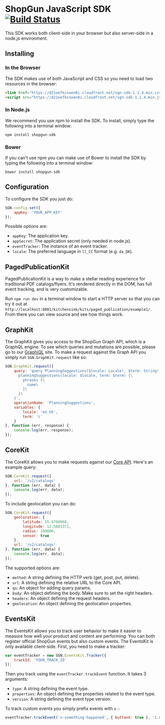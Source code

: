 # ShopGun JavaScript SDK [![Build Status](https://travis-ci.org/shopgun/shopgun-js-sdk.svg?branch=develop)](https://travis-ci.org/shopgun/shopgun-js-sdk)

This SDK works both client-side in your browser but also server-side in a node.js environment.

## Installing

### In the Browser

The SDK makes use of both JavaScript and CSS so you need to load two resources in the browser:

```html
<link href="https://d21oefkcnoen8i.cloudfront.net/sgn-sdk-1.1.4.min.css" rel="stylesheet" type="text/css">
<script src="https://d21oefkcnoen8i.cloudfront.net/sgn-sdk-1.1.4.min.js"></script>
```

### In Node.js

We recommend you use npm to install the SDK. To install, simply type the following into a terminal window:

```
npm install shopgun-sdk
```

### Bower

If you can't use npm you can make use of Bower to install the SDK by typing the following into a terminal window:

```
bower install shopgun-sdk
```

## Configuration

To configure the SDK you just do:

```javascript
SGN.config.set({
    appKey: 'YOUR_APP_KEY'
});
```

Possible options are:

- `appKey`: The application key.
- `appSecret`: The application secret (only needed in node.js).
- `eventTracker`: The instance of an event tracker.
- `locale`: The preferred language in `ll_CC` format (e.g. `da_DK`).

## PagedPublicationKit

PagedPublicationKit is a way to make a stellar reading experience for traditional PDF catalogs/flyers. It's rendered directly in the DOM, has full event tracking, and is very customizable.

Run `npm run dev` in a terminal window to start a HTTP server so that you can try it out at `http://localhost:8001/kitchensink/kits/paged_publication/example1/`. From there you can view source and see how things work.

## GraphKit

The GraphKit gives you access to the ShopGun Graph API, which is a GraphQL engine. To see which queries and mutations are possible, please go to our [GraphiQL](https://graph.service.shopgun.com) site. To make a request against the Graph API you simply run `SGN.GraphKit.request` like so:

```javascript
SGN.GraphKit.request({
    query: 'query PlanningSuggestions($locale: Locale!, $term: String!) {\
      planningSuggestions(locale: $locale, term: $term) {\
        phrases {\
          name\
        }\
      }\
    }',
    operationName: 'PlanningSuggestions',
    variables: {
        locale: 'en_US',
        term: 'c'
    }
}, function (err, response) {
    console.log(err, response);
});
```

## CoreKit

The CoreKit allows you to make requests against our [Core API](http://docs.api.etilbudsavis.dk). Here's an example query:

```javascript
SGN.CoreKit.request({
    url: '/v2/catalogs'
}, function (err, data) {
    console.log(err, data);
});
```

To include geolocation you can do:

```javascript
SGN.CoreKit.request({
    geolocation: {
        latitude: 55.6760968,
        longitude: 12.5683371,
        radius: 100000,
        sensor: true
    },
    url: '/v2/catalogs'
}, function (err, data) {
    console.log(err, data);
});
```

The supported options are:

- `method`: A string defining the HTTP verb (get, post, put, delete).
- `url`: A string defining the relative URL to the Core API.
- `qs`: An object for adding query params.
- `body`: An object defining the body. Make sure to set the right headers.
- `headers`: An object defining the request headers.
- `geolocation`: An object defining the geolocation properties.

## EventsKit

The EventsKit allows you to track user behavior to make it easier to measure how well your product and content are performing. You can both register official ShopGun events but also custom events. The EventsKit is only available client-side. First, you need to make a tracker:

```javascript
var eventTracker = new SGN.EventsKit.Tracker({
    trackId: 'YOUR_TRACK_ID'
});
```

Then you track using the `eventTracker.trackEvent` function. It takes 3 arguments:

- `type`: A string defining the event type.
- `properties`: An object defining the properties related to the event type.
- `version`: A string defining the event type version.

To track custom events you simply prefix events with `x-`:

```javascript
eventTracker.trackEvent('x-something-happened', { buttonX: true }, '1.0.0');
```
